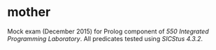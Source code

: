 # mother

Mock exam (December 2015) for Prolog component of _550 Integrated Programming Laboratory_. All predicates tested using _SICStus 4.3.2_.
